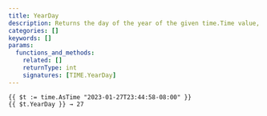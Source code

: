 ```yaml
---
title: YearDay
description: Returns the day of the year of the given time.Time value, in the range [1, 365] for non-leap years, and [1, 366] in leap years.
categories: []
keywords: []
params:
  functions_and_methods:
    related: []
    returnType: int
    signatures: [TIME.YearDay]
---
```


```go-html-template
{{ $t := time.AsTime "2023-01-27T23:44:58-08:00" }}
{{ $t.YearDay }} → 27
```
